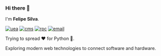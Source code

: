 ### Hi there 👋

I'm **Felipe Silva**. 

<!--- 
- A PhD for experimental particle physics (expected). 
- Bump hunting physics processes @ CERN.
- Assistant Professor of Physics @ UEA. 

Currently, a ML enthusiast, working my way to Vue.js and FastAPI. 
 --->

[![uea](https://img.shields.io/badge/Teach-UEA-green?style=flat-square)](http://www.uea.edu.br)
[![cms](https://img.shields.io/badge/Experiment-CMS-red?style=flat-square)](http://cms.web.cern.ch)
[![rpc](https://img.shields.io/badge/Subsystem-RPC-blue?style=flat-square)](http://cms.web.cern.ch/news/resistive-plate-chambers)
[![email](https://img.shields.io/badge/Contact-fts.araujo%40gmail.com-informational?style=flat-square)](mailto:fts.araujo@gmail.com)


Trying to spread :heart: for Python :snake:.

Exploring modern web technologies to connect software and hardware.


